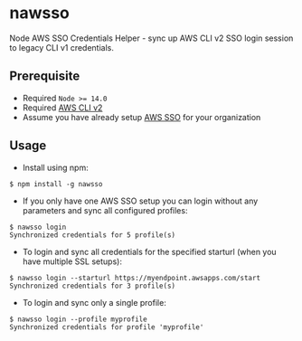nawsso
=======

Node AWS SSO Credentials Helper - sync up AWS CLI v2 SSO login session to legacy CLI v1 credentials.

## Prerequisite

- Required `Node >= 14.0`
- Required [AWS CLI v2](https://docs.aws.amazon.com/cli/latest/userguide/cli-chap-install.html)
- Assume you have already setup [AWS SSO](https://aws.amazon.com/single-sign-on/) for your organization

## Usage

- Install using npm:
```commandline
$ npm install -g nawsso
```

- If you only have one AWS SSO setup you can login without any parameters and sync all configured profiles:
```commandline
$ nawsso login
Synchronized credentials for 5 profile(s)
```

- To login and sync all credentials for the specified starturl (when you have multiple SSL setups):
```commandline
$ nawsso login --starturl https://myendpoint.awsapps.com/start
Synchronized credentials for 3 profile(s)
```

- To login and sync only a single profile:
```commandline
$ nawsso login --profile myprofile
Synchronized credentials for profile 'myprofile'
```